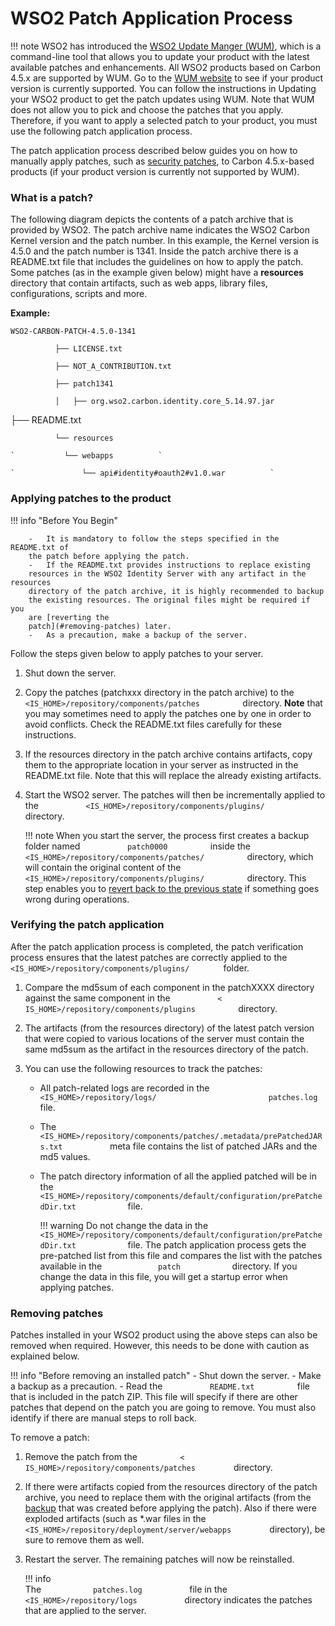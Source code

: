 # WSO2 Patch Application Process

!!! note WSO2 has introduced the
[WSO2 Update Manger (WUM)](https://wso2.com/updates/wum), which is a
command-line tool that allows you to update your product with the latest
available patches and enhancements. All WSO2 products based on Carbon
4.5.x are supported by WUM. Go to the
[WUM website](https://wso2.com/updates/wum) to see if your product
version is currently supported. You can follow the instructions in
Updating your WSO2 product to get the patch updates using WUM. Note that
WUM does not allow you to pick and choose the patches that you apply.
Therefore, if you want to apply a selected patch to your product, you
must use the following patch application process.
    
The patch application process described below guides you on how to
manually apply patches, such as [security
patches](http://wso2.com/security-patch-releases/), to Carbon
4.5.x-based products (if your product version is currently not supported
by WUM).

### What is a patch?

The following diagram depicts the contents of a patch archive that is
provided by WSO2. The patch archive name indicates the WSO2 Carbon
Kernel version and the patch number. In this example, the Kernel version
is 4.5.0 and the patch number is 1341. Inside the patch archive there is
a README.txt file that includes the guidelines on how to apply the
patch. Some patches (as in the example given below) might have a
**resources** directory that contain artifacts, such as web apps,
library files, configurations, scripts and more.

**Example:**

` WSO2-CARBON-PATCH-4.5.0-1341 `

`           ├── LICENSE.txt          `

`           ├── NOT_A_CONTRIBUTION.txt          `

`           ├── patch1341          `

`           │   ├── org.wso2.carbon.identity.core_5.14.97.jar          `


├── README.txt

`           └── resources          `

    `           └── webapps          `
    
    `               └── api#identity#oauth2#v1.0.war          `

### Applying patches to the product

!!! info "Before You Begin"

        -   It is mandatory to follow the steps specified in the README.txt of
        the patch before applying the patch.
        -   If the README.txt provides instructions to replace existing
        resources in the WSO2 Identity Server with any artifact in the resources
        directory of the patch archive, it is highly recommended to backup
        the existing resources. The original files might be required if you
        are [reverting the
        patch](#removing-patches) later.  
        -   As a precaution, make a backup of the server.

Follow the steps given below to apply patches to your server.

1.  Shut down the server.
2.  Copy the patches (patchxxx directory in the patch archive) to the
    `           <IS_HOME>/repository/components/patches          `
    directory. **Note** that you may sometimes need to apply the patches
    one by one in order to avoid conflicts. Check the README.txt files
    carefully for these instructions.  

3.  If the resources directory in the patch archive contains artifacts,
    copy them to the appropriate location in your server as instructed
    in the README.txt file. Note that this will replace the already
    existing artifacts.
4.  Start the WSO2 server. The patches will then be incrementally
    applied to the
    `           <IS_HOME>/repository/components/plugins/          `
    directory.  

    !!! note
        When you start the server, the process first creates a backup folder
        named `           patch0000          ` inside the
        `           <IS_HOME>/repository/components/patches/          `
        directory, which will contain the original content of the
        `           <IS_HOME>/repository/components/plugins/          `
        directory. This step enables you to [revert back to the previous
        state](#removing-patches) if something
        goes wrong during operations.
    

### Verifying the patch application

After the patch application process is completed, the patch verification
process ensures that the latest patches are correctly applied to the
`         <IS_HOME>/repository/components/plugins/        ` folder.

1.  Compare the md5sum of each component in the patchXXXX directory
    against the same component in the
    `           <           IS_HOME>/repository/components/plugins          `
    directory.

2.  The artifacts (from the resources directory) of the latest patch
    version that were copied to various locations of the server must
    contain the same md5sum as the artifact in the resources directory
    of the patch.
3.  You can use the following resources to track the patches:  
    -   All patch-related logs are recorded in the
        `            <IS_HOME>/repository/logs/                         patches.log            `
        file.
    -   The
        `            <IS_HOME>/repository/components/patches/.metadata/prePatchedJARs.txt           `
        meta file contains the list of patched JARs and the md5 values.
    -   The patch directory information of all the applied patched will
        be in the
        `             <IS_HOME>/repository/components/default/configuration/prePatchedDir.txt            `
        file.  

        !!! warning
                Do not change the data in the
                `             <IS_HOME>/repository/components/default/configuration/prePatchedDir.txt            `
                file. The patch application process gets the pre-patched list
                from this file and compares the list with the patches available
                in the `             patch            ` directory. If you change
                the data in this file, you will get a startup error when
                applying patches.
        

### Removing patches

Patches installed in your WSO2 product using the above steps can also be
removed when required. However, this needs to be done with caution as
explained below.

!!! info "Before removing an installed patch"
        -   Shut down the server.
        -   Make a backup as a precaution.
        -   Read the `           README.txt          ` file that is included in
        the patch ZIP. This file will specify if there are other patches
        that depend on the patch you are going to remove. You must also
        identify if there are manual steps to roll back.

To remove a patch:

1.  Remove the patch from the `          <         `
    `          IS_HOME>/repository/components/patches         `
    directory.
2.  If there were artifacts copied from the resources directory of the
    patch archive, you need to replace them with the original artifacts
    (from the [backup](#applying-patches-to-the-product) that was
    created before applying the patch). Also if there were exploded
    artifacts (such as \*.war files in the
    `          <IS_HOME>/repository/deployment/server/webapps         `
    directory), be sure to remove them as well.  
3.  Restart the server. The remaining patches will now be reinstalled.  

    !!! info     
		The `            patches.log           ` file in the
		`            <IS_HOME>/repository/logs           ` directory indicates
		the patches that are applied to the server.
